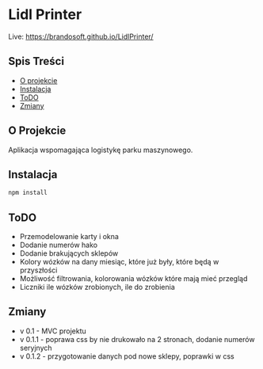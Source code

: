 


# Lidl Printer

Live: https://brandosoft.github.io/LidlPrinter/

## Spis Treści

- [O projekcie](#o-projekcie)
- [Instalacja](#instalacja)
- [ToDO](#todo)
- [Zmiany](#zmiany)

## O Projekcie

Aplikacja wspomagająca logistykę parku maszynowego.

## Instalacja


```bash
npm install
```
## ToDO

- Przemodelowanie karty i okna
- Dodanie numerów hako
- Dodanie brakujących sklepów
- Kolory wózków na dany miesiąc, które już były, które będą w przyszłości
- Możliwość filtrowania, kolorowania wózków które mają mieć przegląd
- Liczniki ile wózków zrobionych, ile do zrobienia



## Zmiany

- v 0.1 - MVC projektu
- v 0.1.1 - poprawa css by nie drukowało na 2 stronach, dodanie numerów seryjnych
- v 0.1.2 - przygotowanie danych pod nowe sklepy, poprawki w css